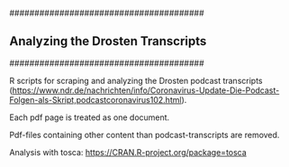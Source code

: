 #######################################
## Analyzing the Drosten Transcripts ##
#######################################

R scripts for scraping and analyzing the Drosten podcast transcripts (https://www.ndr.de/nachrichten/info/Coronavirus-Update-Die-Podcast-Folgen-als-Skript,podcastcoronavirus102.html).

Each pdf page is treated as one document.

Pdf-files containing other content than podcast-transcripts are removed.

Analysis with tosca: https://CRAN.R-project.org/package=tosca

